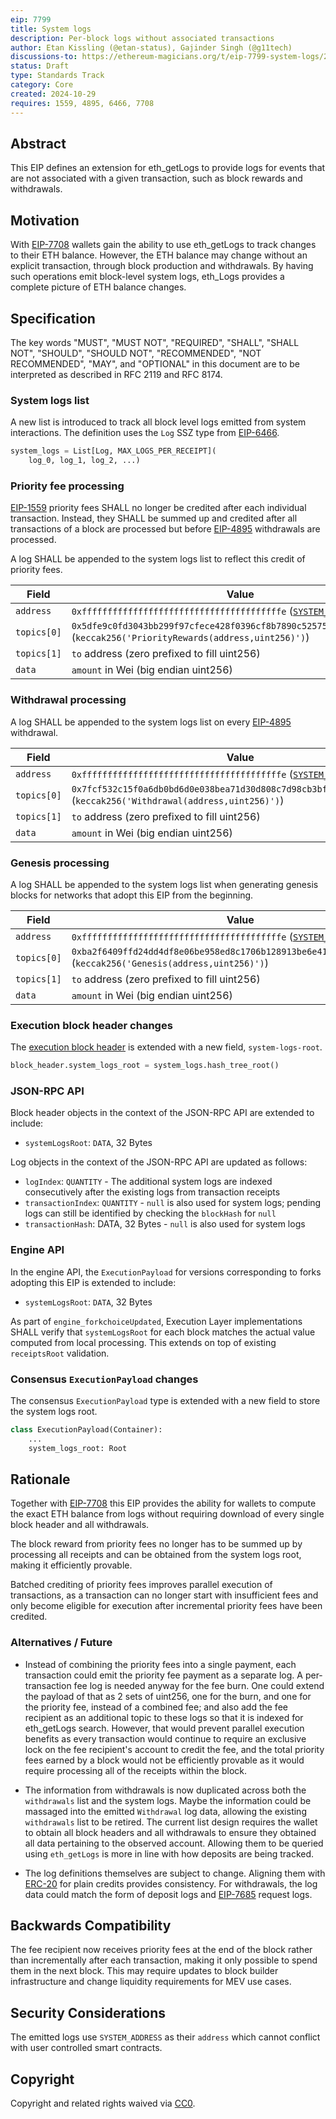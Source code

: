 ```yaml
---
eip: 7799
title: System logs
description: Per-block logs without associated transactions
author: Etan Kissling (@etan-status), Gajinder Singh (@g11tech)
discussions-to: https://ethereum-magicians.org/t/eip-7799-system-logs/21497
status: Draft
type: Standards Track
category: Core
created: 2024-10-29
requires: 1559, 4895, 6466, 7708
---
```


## Abstract

This EIP defines an extension for eth_getLogs to provide logs for events that are not associated with a given transaction, such as block rewards and withdrawals.

## Motivation

With [EIP-7708](./eip-7708.md) wallets gain the ability to use eth_getLogs to track changes to their ETH balance. However, the ETH balance may change without an explicit transaction, through block production and withdrawals. By having such operations emit block-level system logs, eth_Logs provides a complete picture of ETH balance changes.

## Specification

The key words "MUST", "MUST NOT", "REQUIRED", "SHALL", "SHALL NOT", "SHOULD", "SHOULD NOT", "RECOMMENDED", "NOT RECOMMENDED", "MAY", and "OPTIONAL" in this document are to be interpreted as described in RFC 2119 and RFC 8174.

### System logs list

A new list is introduced to track all block level logs emitted from system interactions. The definition uses the `Log` SSZ type from [EIP-6466](./eip-6466.md).

```python
system_logs = List[Log, MAX_LOGS_PER_RECEIPT](
    log_0, log_1, log_2, ...)
```

### Priority fee processing

[EIP-1559](./eip-1559.md) priority fees SHALL no longer be credited after each individual transaction. Instead, they SHALL be summed up and credited after all transactions of a block are processed but before [EIP-4895](./eip-4895.md) withdrawals are processed.

A log SHALL be appended to the system logs list to reflect this credit of priority fees.

| Field | Value |
| - | - |
| `address` | `0xfffffffffffffffffffffffffffffffffffffffe` ([`SYSTEM_ADDRESS`](./eip-4788.md)) |
| `topics[0]` | `0x5dfe9c0fd3043bb299f97cfece428f0396cf8b7890c525756e4ea5c0ff7d61b2` (`keccak256('PriorityRewards(address,uint256)')`) |
| `topics[1]` | `to` address (zero prefixed to fill uint256) |
| `data` | `amount` in Wei (big endian uint256) |

### Withdrawal processing

A log SHALL be appended to the system logs list on every [EIP-4895](./eip-4895.md) withdrawal.

| Field | Value |
| - | - |
| `address` | `0xfffffffffffffffffffffffffffffffffffffffe` ([`SYSTEM_ADDRESS`](./eip-4788.md)) |
| `topics[0]` | `0x7fcf532c15f0a6db0bd6d0e038bea71d30d808c7d98cb3bf7268a95bf5081b65` (`keccak256('Withdrawal(address,uint256)')`) |
| `topics[1]` | `to` address (zero prefixed to fill uint256) |
| `data` | `amount` in Wei (big endian uint256) |

### Genesis processing

A log SHALL be appended to the system logs list when generating genesis blocks for networks that adopt this EIP from the beginning.

| Field | Value |
| - | - |
| `address` | `0xfffffffffffffffffffffffffffffffffffffffe` ([`SYSTEM_ADDRESS`](./eip-4788.md)) |
| `topics[0]` | `0xba2f6409ffd24dd4df8e06be958ed8c1706b128913be6e417989c74969b0b55a` (`keccak256('Genesis(address,uint256)')`) |
| `topics[1]` | `to` address (zero prefixed to fill uint256) |
| `data` | `amount` in Wei (big endian uint256) |

### Execution block header changes

The [execution block header](https://github.com/ethereum/devp2p/blob/6b259a7003b4bfb18365ba690f4b00ba8a26393b/caps/eth.md#block-encoding-and-validity) is extended with a new field, `system-logs-root`.

```python
block_header.system_logs_root = system_logs.hash_tree_root()
```

### JSON-RPC API

Block header objects in the context of the JSON-RPC API are extended to include:

- `systemLogsRoot`: `DATA`, 32 Bytes

Log objects in the context of the JSON-RPC API are updated as follows:

- `logIndex`: `QUANTITY` - The additional system logs are indexed consecutively after the existing logs from transaction receipts
- `transactionIndex`: `QUANTITY` - `null` is also used for system logs; pending logs can still be identified by checking the `blockHash` for `null`
- `transactionHash`: DATA, 32 Bytes - `null` is also used for system logs

### Engine API

In the engine API, the `ExecutionPayload` for versions corresponding to forks adopting this EIP is extended to include:

- `systemLogsRoot`: `DATA`, 32 Bytes

As part of `engine_forkchoiceUpdated`, Execution Layer implementations SHALL verify that `systemLogsRoot` for each block matches the actual value computed from local processing. This extends on top of existing `receiptsRoot` validation.

### Consensus `ExecutionPayload` changes

The consensus `ExecutionPayload` type is extended with a new field to store the system logs root.

```python
class ExecutionPayload(Container):
    ...
    system_logs_root: Root
```

## Rationale

Together with [EIP-7708](./eip-7708.md) this EIP provides the ability for wallets to compute the exact ETH balance from logs without requiring download of every single block header and all withdrawals.

The block reward from priority fees no longer has to be summed up by processing all receipts and can be obtained from the system logs root, making it efficiently provable.

Batched crediting of priority fees improves parallel execution of transactions, as a transaction can no longer start with insufficient fees and only become eligible for execution after incremental priority fees have been credited.

### Alternatives / Future

- Instead of combining the priority fees into a single payment, each transaction could emit the priority fee payment as a separate log. A per-transaction fee log is needed anyway for the fee burn. One could extend the payload of that as 2 sets of uint256, one for the burn, and one for the priority fee, instead of a combined fee; and also add the fee recipient as an additional topic to these logs so that it is indexed for eth_getLogs search. However, that would prevent parallel execution benefits as every transaction would continue to require an exclusive lock on the fee recipient's account to credit the fee, and the total priority fees earned by a block would not be efficiently provable as it would require processing all of the receipts within the block.

- The information from withdrawals is now duplicated across both the `withdrawals` list and the system logs. Maybe the information could be massaged into the emitted `Withdrawal` log data, allowing the existing `withdrawals` list to be retired. The current list design requires the wallet to obtain all block headers and all withdrawals to ensure they obtained all data pertaining to the observed account. Allowing them to be queried using `eth_getLogs` is more in line with how deposits are being tracked.

- The log definitions themselves are subject to change. Aligning them with [ERC-20](./eip-20.md) for plain credits provides consistency. For withdrawals, the log data could match the form of deposit logs and [EIP-7685](./eip-7685.md) request logs.

## Backwards Compatibility

The fee recipient now receives priority fees at the end of the block rather than incrementally after each transaction, making it only possible to spend them in the next block. This may require updates to block builder infrastructure and change liquidity requirements for MEV use cases.

## Security Considerations

The emitted logs use `SYSTEM_ADDRESS` as their `address` which cannot conflict with user controlled smart contracts.

## Copyright

Copyright and related rights waived via [CC0](../LICENSE.md).
